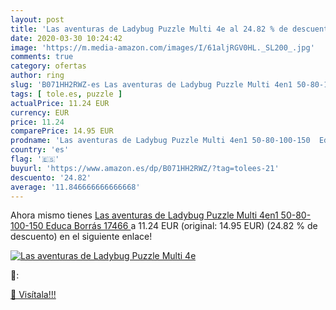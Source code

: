 ```yaml
---
layout: post
title: 'Las aventuras de Ladybug Puzzle Multi 4e al 24.82 % de descuento'
date: 2020-03-30 10:24:42
image: 'https://m.media-amazon.com/images/I/61aljRGV0HL._SL200_.jpg'
comments: true
category: ofertas
author: ring
slug: 'B071HH2RWZ-es Las aventuras de Ladybug Puzzle Multi 4en1 50-80-100-150...'
tags: [ tole.es, puzzle ]
actualPrice: 11.24 EUR
currency: EUR
price: 11.24
comparePrice: 14.95 EUR
prodname: 'Las aventuras de Ladybug Puzzle Multi 4en1 50-80-100-150  Educa Borrás 17466 '
country: 'es'
flag: '🇪🇸'
buyurl: 'https://www.amazon.es/dp/B071HH2RWZ/?tag=tolees-21'
descuento: '24.82'
average: '11.846666666666668'
---
```


Ahora mismo tienes [Las aventuras de Ladybug Puzzle Multi 4en1 50-80-100-150  Educa Borrás 17466 ](https://www.amazon.es/dp/B071HH2RWZ/?tag=tolees-21) a 11.24 EUR (original: 14.95 EUR) (24.82 %  de descuento) en el siguiente enlace!

[![Las aventuras de Ladybug Puzzle Multi 4e](https://m.media-amazon.com/images/I/61aljRGV0HL._SL200_.jpg)](https://www.amazon.es/dp/B071HH2RWZ/?tag=tolees-21)

🔎:


[🛒 Visítala!!!](https://www.amazon.es/dp/B071HH2RWZ/?tag=tolees-21)
